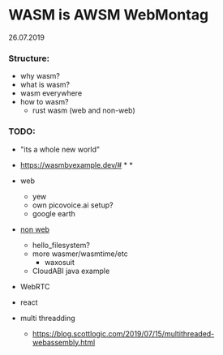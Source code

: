 # WASM is AWSM WebMontag

26.07.2019


### Structure:

* why wasm?
* what is wasm?
* wasm everywhere
* how to wasm?
    * rust wasm (web and non-web)

### TODO: 

* "its a whole new world"
* https://wasmbyexample.dev/#
    * 
    * 
* web
    * yew
    * own picovoice.ai setup?
    * google earth
* [non web](https://webassembly.org/docs/non-web/)
    * hello_filesystem?
    * more wasmer/wasmtime/etc
        * waxosuit
    * CloudABI java example
* WebRTC
* react

* multi threadding
    * https://blog.scottlogic.com/2019/07/15/multithreaded-webassembly.html